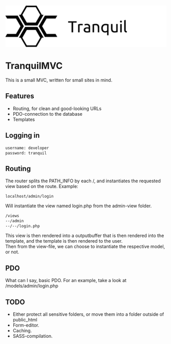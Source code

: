 ![Logo for Tranquil](https://github.com/Dronki/TranquilMVC/raw/master/images/views/admin/logo.png)
# TranquilMVC
This is a small MVC, written for small sites in mind.

## Features ##
- Routing, for clean and good-looking URLs
- PDO-connection to the database
- Templates

## Logging in ##
```
username: developer
password: tranquil
```

## Routing ##
The router splits the PATH_INFO by each /, and instantiates the requested view based on the route.
Example:
```
localhost/admin/login
```
Will instantiate the view named login.php from the admin-view folder.
```
/views
--/admin
--/--/login.php
```

This view is then rendered into a outputbuffer that is then rendered into the template, and the template is then rendered to the user.  
Then from the view-file, we can choose to instantiate the respective model, or not.

## PDO ##
What can I say, basic PDO. For an example, take a look at /models/admin/login.php

## TODO ##
- Either protect all sensitive folders, or move them into a folder outside of public_html
- Form-editor.
- Caching.
- SASS-compilation.
